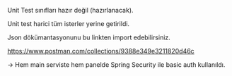 Unit Test sınıfları hazır değil (hazırlanacak).

Unit test harici tüm isterler yerine getirildi.

Json dökümantasyonunu bu linkten import edebilirsiniz.

https://www.postman.com/collections/9388e349e3211820d46c

-> Hem main serviste hem panelde Spring Security ile basic auth kullanıldı.